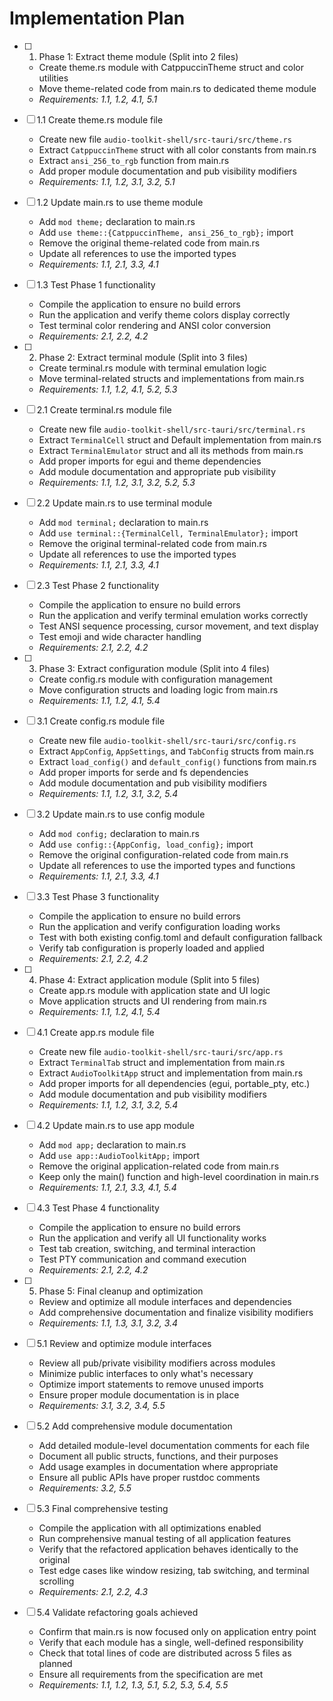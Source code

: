 # Implementation Plan

- [ ] 1. Phase 1: Extract theme module (Split into 2 files)
  - Create theme.rs module with CatppuccinTheme struct and color utilities
  - Move theme-related code from main.rs to dedicated theme module
  - _Requirements: 1.1, 1.2, 4.1, 5.1_

- [ ] 1.1 Create theme.rs module file
  - Create new file `audio-toolkit-shell/src-tauri/src/theme.rs`
  - Extract `CatppuccinTheme` struct with all color constants from main.rs
  - Extract `ansi_256_to_rgb` function from main.rs
  - Add proper module documentation and pub visibility modifiers
  - _Requirements: 1.1, 1.2, 3.1, 3.2, 5.1_

- [ ] 1.2 Update main.rs to use theme module
  - Add `mod theme;` declaration to main.rs
  - Add `use theme::{CatppuccinTheme, ansi_256_to_rgb};` import
  - Remove the original theme-related code from main.rs
  - Update all references to use the imported types
  - _Requirements: 1.1, 2.1, 3.3, 4.1_

- [ ] 1.3 Test Phase 1 functionality
  - Compile the application to ensure no build errors
  - Run the application and verify theme colors display correctly
  - Test terminal color rendering and ANSI color conversion
  - _Requirements: 2.1, 2.2, 4.2_

- [ ] 2. Phase 2: Extract terminal module (Split into 3 files)
  - Create terminal.rs module with terminal emulation logic
  - Move terminal-related structs and implementations from main.rs
  - _Requirements: 1.1, 1.2, 4.1, 5.2, 5.3_

- [ ] 2.1 Create terminal.rs module file
  - Create new file `audio-toolkit-shell/src-tauri/src/terminal.rs`
  - Extract `TerminalCell` struct and Default implementation from main.rs
  - Extract `TerminalEmulator` struct and all its methods from main.rs
  - Add proper imports for egui and theme dependencies
  - Add module documentation and appropriate pub visibility
  - _Requirements: 1.1, 1.2, 3.1, 3.2, 5.2, 5.3_

- [ ] 2.2 Update main.rs to use terminal module
  - Add `mod terminal;` declaration to main.rs
  - Add `use terminal::{TerminalCell, TerminalEmulator};` import
  - Remove the original terminal-related code from main.rs
  - Update all references to use the imported types
  - _Requirements: 1.1, 2.1, 3.3, 4.1_

- [ ] 2.3 Test Phase 2 functionality
  - Compile the application to ensure no build errors
  - Run the application and verify terminal emulation works correctly
  - Test ANSI sequence processing, cursor movement, and text display
  - Test emoji and wide character handling
  - _Requirements: 2.1, 2.2, 4.2_

- [ ] 3. Phase 3: Extract configuration module (Split into 4 files)
  - Create config.rs module with configuration management
  - Move configuration structs and loading logic from main.rs
  - _Requirements: 1.1, 1.2, 4.1, 5.4_

- [ ] 3.1 Create config.rs module file
  - Create new file `audio-toolkit-shell/src-tauri/src/config.rs`
  - Extract `AppConfig`, `AppSettings`, and `TabConfig` structs from main.rs
  - Extract `load_config()` and `default_config()` functions from main.rs
  - Add proper imports for serde and fs dependencies
  - Add module documentation and pub visibility modifiers
  - _Requirements: 1.1, 1.2, 3.1, 3.2, 5.4_

- [ ] 3.2 Update main.rs to use config module
  - Add `mod config;` declaration to main.rs
  - Add `use config::{AppConfig, load_config};` import
  - Remove the original configuration-related code from main.rs
  - Update all references to use the imported types and functions
  - _Requirements: 1.1, 2.1, 3.3, 4.1_

- [ ] 3.3 Test Phase 3 functionality
  - Compile the application to ensure no build errors
  - Run the application and verify configuration loading works
  - Test with both existing config.toml and default configuration fallback
  - Verify tab configuration is properly loaded and applied
  - _Requirements: 2.1, 2.2, 4.2_

- [ ] 4. Phase 4: Extract application module (Split into 5 files)
  - Create app.rs module with application state and UI logic
  - Move application structs and UI rendering from main.rs
  - _Requirements: 1.1, 1.2, 4.1, 5.4_

- [ ] 4.1 Create app.rs module file
  - Create new file `audio-toolkit-shell/src-tauri/src/app.rs`
  - Extract `TerminalTab` struct and implementation from main.rs
  - Extract `AudioToolkitApp` struct and implementation from main.rs
  - Add proper imports for all dependencies (egui, portable_pty, etc.)
  - Add module documentation and pub visibility modifiers
  - _Requirements: 1.1, 1.2, 3.1, 3.2, 5.4_

- [ ] 4.2 Update main.rs to use app module
  - Add `mod app;` declaration to main.rs
  - Add `use app::AudioToolkitApp;` import
  - Remove the original application-related code from main.rs
  - Keep only the main() function and high-level coordination in main.rs
  - _Requirements: 1.1, 2.1, 3.3, 4.1, 5.4_

- [ ] 4.3 Test Phase 4 functionality
  - Compile the application to ensure no build errors
  - Run the application and verify all UI functionality works
  - Test tab creation, switching, and terminal interaction
  - Test PTY communication and command execution
  - _Requirements: 2.1, 2.2, 4.2_

- [ ] 5. Phase 5: Final cleanup and optimization
  - Review and optimize all module interfaces and dependencies
  - Add comprehensive documentation and finalize visibility modifiers
  - _Requirements: 1.1, 1.3, 3.1, 3.2, 3.4_

- [ ] 5.1 Review and optimize module interfaces
  - Review all pub/private visibility modifiers across modules
  - Minimize public interfaces to only what's necessary
  - Optimize import statements to remove unused imports
  - Ensure proper module documentation is in place
  - _Requirements: 3.1, 3.2, 3.4, 5.5_

- [ ] 5.2 Add comprehensive module documentation
  - Add detailed module-level documentation comments for each file
  - Document all public structs, functions, and their purposes
  - Add usage examples in documentation where appropriate
  - Ensure all public APIs have proper rustdoc comments
  - _Requirements: 3.2, 5.5_

- [ ] 5.3 Final comprehensive testing
  - Compile the application with all optimizations enabled
  - Run comprehensive manual testing of all application features
  - Verify that the refactored application behaves identically to the original
  - Test edge cases like window resizing, tab switching, and terminal scrolling
  - _Requirements: 2.1, 2.2, 4.3_

- [ ] 5.4 Validate refactoring goals achieved
  - Confirm that main.rs is now focused only on application entry point
  - Verify that each module has a single, well-defined responsibility
  - Check that total lines of code are distributed across 5 files as planned
  - Ensure all requirements from the specification are met
  - _Requirements: 1.1, 1.2, 1.3, 5.1, 5.2, 5.3, 5.4, 5.5_